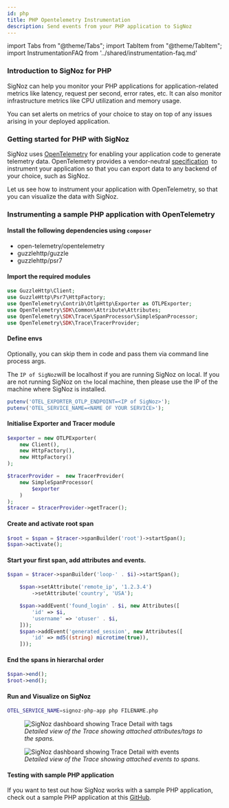 ```yaml
---
id: php
title: PHP Opentelemetry Instrumentation
description: Send events from your PHP application to SigNoz
---
```


import Tabs from "@theme/Tabs";
import TabItem from "@theme/TabItem";
import InstrumentationFAQ from '../shared/instrumentation-faq.md'

### Introduction to SigNoz for PHP

SigNoz can help you monitor your PHP applications for application-related metrics like latency, request per second, error rates, etc. It can also monitor infrastructure metrics like CPU utilization and memory usage.

You can set alerts on metrics of your choice to stay on top of any issues arising in your deployed application.

### Getting started for PHP with SigNoz

SigNoz uses [OpenTelemetry](https://opentelemetry.io/) for enabling your application code to generate telemetry data. OpenTelemetry provides a vendor-neutral [specification](https://github.com/open-telemetry/opentelemetry-specification)  to instrument your application so that you can export data to any backend of your choice, such as SigNoz.

Let us see how to instrument your application with OpenTelemetry, so that you can visualize the data with SigNoz.

### Instrumenting a sample PHP application with OpenTelemetry

#### Install the following dependencies using `composer`

- open-telemetry/opentelemetry
- guzzlehttp/guzzle
- guzzlehttp/psr7

#### Import the required modules

```php
use GuzzleHttp\Client;
use GuzzleHttp\Psr7\HttpFactory;
use OpenTelemetry\Contrib\OtlpHttp\Exporter as OTLPExporter;
use OpenTelemetry\SDK\Common\Attribute\Attributes;
use OpenTelemetry\SDK\Trace\SpanProcessor\SimpleSpanProcessor;
use OpenTelemetry\SDK\Trace\TracerProvider;
```

#### Define envs

Optionally, you can skip them in code and pass them via command line process args.

The `IP of SigNoz`will be localhost if you are running SigNoz on local. If you are not running SigNoz on `the` local machine, then please use the IP of the machine where SigNoz is installed.

```php
putenv('OTEL_EXPORTER_OTLP_ENDPOINT=<IP of SigNoz>');
putenv('OTEL_SERVICE_NAME=<NAME OF YOUR SERVICE>');
```

#### Initialise Exporter and Tracer module

```php
$exporter = new OTLPExporter(
    new Client(),
    new HttpFactory(),
    new HttpFactory()
);

$tracerProvider =  new TracerProvider(
    new SimpleSpanProcessor(
        $exporter
    )
);
$tracer = $tracerProvider->getTracer();
```

#### Create and activate root span

```php
$root = $span = $tracer->spanBuilder('root')->startSpan();
$span->activate();
```

#### Start your first span, add attributes and events.

```php
$span = $tracer->spanBuilder('loop-' . $i)->startSpan();

    $span->setAttribute('remote_ip', '1.2.3.4')
        ->setAttribute('country', 'USA');

    $span->addEvent('found_login' . $i, new Attributes([
        'id' => $i,
        'username' => 'otuser' . $i,
    ]));
    $span->addEvent('generated_session', new Attributes([
        'id' => md5((string) microtime(true)),
    ]));


```

#### End the spans in hierarchal order

```php
$span->end();
$root->end();
```

#### Run and Visualize on SigNoz

```sh
OTEL_SERVICE_NAME=signoz-php-app php FILENAME.php
```

<figure data-zoomable>
    <img src="/img/docs/php-trace-detail-tags.webp" alt="SigNoz dashboard showing Trace Detail with tags"/>
    <figcaption><i>Detailed view of the Trace showing attached attributes/tags to the spans.</i></figcaption>
</figure>

<figure data-zoomable>
    <img src="/img/docs/php-trace-detail-events.webp" alt="SigNoz dashboard showing Trace Detail with events"/>
    <figcaption><i>Detailed view of the Trace showing attached events to spans.</i></figcaption>
</figure>

#### Testing with sample PHP application

If you want to test out how SigNoz works with a sample PHP application, check out a sample PHP application at this [GitHub](https://github.com/SigNoz/sample-php-app).

<InstrumentationFAQ />
